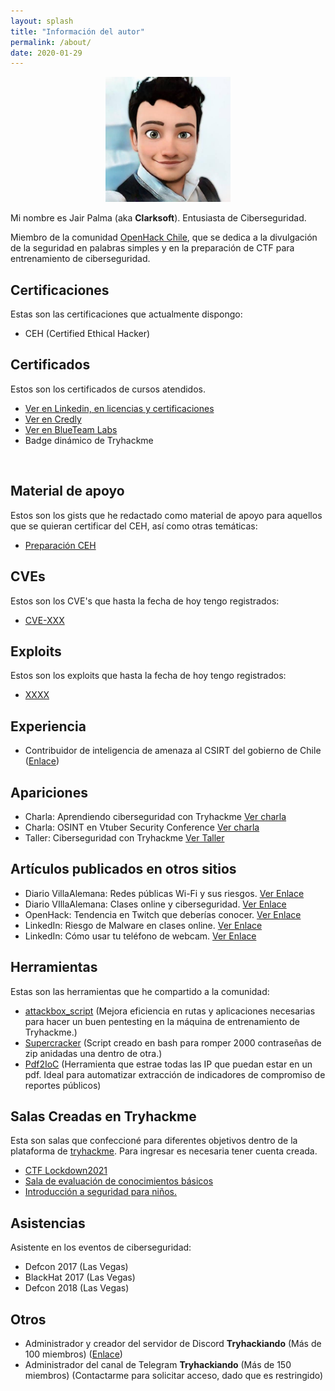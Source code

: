 ```yaml
---
layout: splash
title: "Información del autor"
permalink: /about/
date: 2020-01-29
---
```




<p align="center">
<img src="/assets/images/avatar.png" width="200">
</p>

Mi nombre es Jair Palma (aka **Clarksoft**). Entusiasta de Ciberseguridad.

Miembro de la comunidad [OpenHack Chile](www.openhack.cl), que se dedica a la divulgación de la seguridad en palabras simples y en la preparación de CTF para entrenamiento de ciberseguridad.

## Certificaciones
Estas son las certificaciones que actualmente dispongo:

- CEH (Certified Ethical Hacker)

## Certificados
Estos son los certificados de cursos atendidos.

- [Ver en Linkedin, en licencias y certificaciones](https://www.linkedin.com/in/jairpalmavicenty/)
- [Ver en Credly](https://www.credly.com/users/jair-palma)
- [Ver en BlueTeam Labs](https://blueteamlabs.online/public/user/e20bb0619542f119b23a72)
- Badge dinámico de Tryhackme
<p>
<script src="https://tryhackme.com/badge/15031"></script><br>
</p>



## Material de apoyo
Estos son los gists que he redactado como material de apoyo para aquellos que se quieran certificar del CEH, así como otras temáticas:

- [Preparación CEH](https://clarksoft.github.io/Notas-de-seguridad/)


## CVEs
Estos son los CVE's que hasta la fecha de hoy tengo registrados:

- [CVE-XXX](https://nvd.nist.gov/vuln/detail/CVE-xxx)

## Exploits
Estos son los exploits que hasta la fecha de hoy tengo registrados:

- [XXXX](https://www.exploit-db.com/exploits/cxxxx)

## Experiencia

- Contribuidor de inteligencia de amenaza al CSIRT del gobierno de Chile ([Enlace](https://www.csirt.gob.cl))

## Apariciones

- Charla: Aprendiendo ciberseguridad con Tryhackme [Ver charla](https://www.youtube.com/watch?v=z4VfCBygxng)
- Charla: OSINT en Vtuber Security Conference [Ver charla](https://www.youtube.com/watch?v=ZigRyc0ndME&t=5349s)
- Taller: Ciberseguridad con Tryhackme [Ver Taller](próximamente)

## Artículos publicados en otros sitios

- Diario VillaAlemana: Redes públicas Wi-Fi y sus riesgos. [Ver Enlace](https://comunaldevillaalemana.cl/redes-publicas-wi-fi-y-sus-riesgos/)
- Diario VIllaAlemana: Clases online y ciberseguridad. [Ver Enlace](https://comunaldevillaalemana.cl/clases-online-y-ciberseguridad/)
- OpenHack: Tendencia en Twitch que deberías conocer. [Ver Enlace](https://openhack.cl/tendencias-en-twitch-que-necesitas-conocer/)
- LinkedIn: Riesgo de Malware en clases online. [Ver Enlace](https://www.linkedin.com/pulse/riesgo-de-malware-en-clases-online-jair-palma-vicenty/)
- LinkedIn: Cómo usar tu teléfono de webcam. [Ver Enlace](https://www.linkedin.com/pulse/c%C3%B3mo-usar-un-tel%C3%A9fono-m%C3%B3vil-como-webcam-para-zoom-o-palma-vicenty/)


## Herramientas
Estas son las herramientas que he compartido a la comunidad:

- [attackbox_script](https://github.com/clarksoft/attackbox_script) (Mejora eficiencia en rutas y aplicaciones necesarias para hacer un buen pentesting en la máquina de entrenamiento de Tryhackme.)
- [Supercracker](https://github.com/clarksoft/supercracker.sh) (Script creado en bash para romper 2000 contraseñas de zip anidadas una dentro de otra.)
- [Pdf2IoC](https://github.com/clarksoft/pdf2IoC) (Herramienta que estrae todas las IP que puedan estar en un pdf. Ideal para automatizar extracción de indicadores de compromiso de reportes públicos)

## Salas Creadas en Tryhackme
Esta son salas que confeccioné para diferentes objetivos dentro de la plataforma de [tryhackme](https://tryhackme.com). Para ingresar es necesaria tener cuenta creada.

- [CTF Lockdown2021](https://tryhackme.com/jr/lockdown0x01ztp)
- [Sala de evaluación de conocimientos básicos](https://tryhackme.com/jr/reconahacker)
- [Introducción a seguridad para niños.](https://tryhackme.com/jr/10claves)


## Asistencias
Asistente en los eventos de ciberseguridad:

- Defcon 2017 (Las Vegas)
- BlackHat 2017 (Las Vegas)
- Defcon 2018 (Las Vegas)

## Otros

- Administrador y creador del servidor de Discord **Tryhackiando** (Más de 100 miembros) ([Enlace](https://discord.org/vApWjFz))
- Administrador del canal de Telegram **Tryhackiando** (Más de 150 miembros) (Contactarme para solicitar acceso, dado que es restringido)

